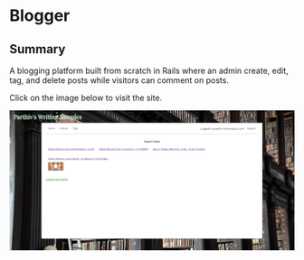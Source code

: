 # Blogger

## Summary

A blogging platform built from scratch in Rails  where an admin create, edit, tag, and delete posts while visitors can comment on posts.

Click on the image below to visit the site.

[![screenshot](blogger.png)](https://parthiv-blogger.herokuapp.com/)

